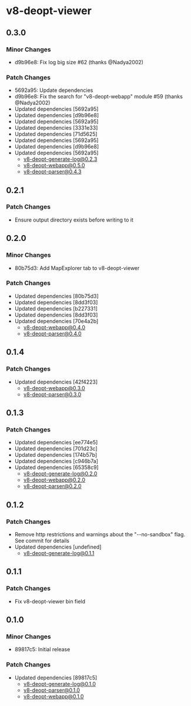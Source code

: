 # v8-deopt-viewer

## 0.3.0

### Minor Changes

- d9b96e8: Fix log big size #62 (thanks @Nadya2002)

### Patch Changes

- 5692a95: Update dependencies
- d9b96e8: Fix the search for "v8-deopt-webapp" module #59 (thanks @Nadya2002)
- Updated dependencies [5692a95]
- Updated dependencies [d9b96e8]
- Updated dependencies [5692a95]
- Updated dependencies [3331e33]
- Updated dependencies [71d5625]
- Updated dependencies [5692a95]
- Updated dependencies [d9b96e8]
- Updated dependencies [5692a95]
  - v8-deopt-generate-log@0.2.3
  - v8-deopt-webapp@0.5.0
  - v8-deopt-parser@0.4.3

## 0.2.1

### Patch Changes

- Ensure output directory exists before writing to it

## 0.2.0

### Minor Changes

- 80b75d3: Add MapExplorer tab to v8-deopt-viewer

### Patch Changes

- Updated dependencies [80b75d3]
- Updated dependencies [8dd3f03]
- Updated dependencies [b227331]
- Updated dependencies [8dd3f03]
- Updated dependencies [70e4a2b]
  - v8-deopt-webapp@0.4.0
  - v8-deopt-parser@0.4.0

## 0.1.4

### Patch Changes

- Updated dependencies [42f4223]
  - v8-deopt-webapp@0.3.0
  - v8-deopt-parser@0.3.0

## 0.1.3

### Patch Changes

- Updated dependencies [ee774e5]
- Updated dependencies [701d23c]
- Updated dependencies [174b57b]
- Updated dependencies [c946b7a]
- Updated dependencies [65358c9]
  - v8-deopt-generate-log@0.2.0
  - v8-deopt-webapp@0.2.0
  - v8-deopt-parser@0.2.0

## 0.1.2

### Patch Changes

- Remove http restrictions and warnings about the "--no-sandbox" flag. See commit for details
- Updated dependencies [undefined]
  - v8-deopt-generate-log@0.1.1

## 0.1.1

### Patch Changes

- Fix v8-deopt-viewer bin field

## 0.1.0

### Minor Changes

- 89817c5: Initial release

### Patch Changes

- Updated dependencies [89817c5]
  - v8-deopt-generate-log@0.1.0
  - v8-deopt-parser@0.1.0
  - v8-deopt-webapp@0.1.0
